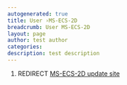 ```yaml
---
autogenerated: true
title: User ›MS-ECS-2D
breadcrumb: User MS-ECS-2D
layout: page
author: test author
categories: 
description: test description
---
```


1.  REDIRECT [MS-ECS-2D update site](MS-ECS-2D_update_site "wikilink")
